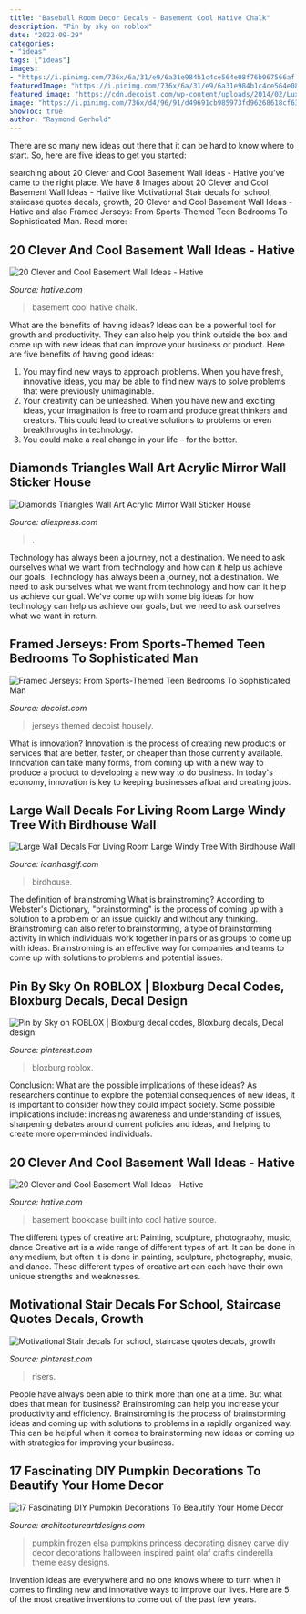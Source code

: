 ```yaml
---
title: "Baseball Room Decor Decals - Basement Cool Hative Chalk"
description: "Pin by sky on roblox"
date: "2022-09-29"
categories:
- "ideas"
tags: ["ideas"]
images:
- "https://i.pinimg.com/736x/6a/31/e9/6a31e984b1c4ce564e08f76b067566af.jpg"
featuredImage: "https://i.pinimg.com/736x/6a/31/e9/6a31e984b1c4ce564e08f76b067566af.jpg"
featured_image: "https://cdn.decoist.com/wp-content/uploads/2014/02/Luxurious-media-room-with-framed-sports-jerseys.jpg"
image: "https://i.pinimg.com/736x/d4/96/91/d49691cb985973fd96268618cf633416.jpg"
ShowToc: true
author: "Raymond Gerhold"
---
```



There are so many new ideas out there that it can be hard to know where to start. So, here are five ideas to get you started: 

	

		
searching about 20 Clever and Cool Basement Wall Ideas - Hative you've came to the right place. We have 8 Images about 20 Clever and Cool Basement Wall Ideas - Hative like Motivational Stair decals for school, staircase quotes decals, growth, 20 Clever and Cool Basement Wall Ideas - Hative and also Framed Jerseys: From Sports-Themed Teen Bedrooms To Sophisticated Man. Read more:
		
    
## 20 Clever And Cool Basement Wall Ideas - Hative

<img loading=lazy src="https://hative.com/wp-content/uploads/2014/05/basement-wall-ideas/17-chalk-wall-basement.jpg" onerror="this.onerror=null;this.src='https://tse1.mm.bing.net/th?id=OIP.XIAcBqTxaZNxCML3d3ajDwHaLH&amp;pid=15.1';" alt="20 Clever and Cool Basement Wall Ideas - Hative">

_Source: hative.com_

>basement cool hative chalk. 

	

What are the benefits of having ideas?
Ideas can be a powerful tool for growth and productivity. They can also help you think outside the box and come up with new ideas that can improve your business or product. Here are five benefits of having good ideas: 
1. You may find new ways to approach problems. When you have fresh, innovative ideas, you may be able to find new ways to solve problems that were previously unimaginable. 
2. Your creativity can be unleashed. When you have new and exciting ideas, your imagination is free to roam and produce great thinkers and creators. This could lead to creative solutions to problems or even breakthroughs in technology. 
3. You could make a real change in your life – for the better.

    
## Diamonds Triangles Wall Art Acrylic Mirror Wall Sticker House

<img loading=lazy src="https://ae01.alicdn.com/kf/HTB1KPWfSpXXXXXAXFXXq6xXFXXX2/Diamonds-Triangles-Wall-Art-Acrylic-Mirror-Wall-Sticker-House-Decoration-3D-DIY-Wall-Decals-Art-for.jpg" onerror="this.onerror=null;this.src='https://tse1.mm.bing.net/th?id=OIP.v8XCoS7_brXb_3Nj-ft7XAHaHa&amp;pid=15.1';" alt="Diamonds Triangles Wall Art Acrylic Mirror Wall Sticker House">

_Source: aliexpress.com_

>. 

	

Technology has always been a journey, not a destination. We need to ask ourselves what we want from technology and how can it help us achieve our goals.
Technology has always been a journey, not a destination. We need to ask ourselves what we want from technology and how can it help us achieve our goal. We've come up with some big ideas for how technology can help us achieve our goals, but we need to ask ourselves what we want in return.

    
## Framed Jerseys: From Sports-Themed Teen Bedrooms To Sophisticated Man

<img loading=lazy src="https://cdn.decoist.com/wp-content/uploads/2014/02/Luxurious-media-room-with-framed-sports-jerseys.jpg" onerror="this.onerror=null;this.src='https://tse3.mm.bing.net/th?id=OIP.xkUKLRCQDgdLvW7adtm32gHaE4&amp;pid=15.1';" alt="Framed Jerseys: From Sports-Themed Teen Bedrooms To Sophisticated Man">

_Source: decoist.com_

>jerseys themed decoist housely. 

	

What is innovation?
Innovation is the process of creating new products or services that are better, faster, or cheaper than those currently available. Innovation can take many forms, from coming up with a new way to produce a product to developing a new way to do business. In today's economy, innovation is key to keeping businesses afloat and creating jobs.

    
## Large Wall Decals For Living Room Large Windy Tree With Birdhouse Wall

<img loading=lazy src="https://www.icanhasgif.com/wp-content/uploads/2016/03/Large-Wall-Decals-for-Living-Room.jpg" onerror="this.onerror=null;this.src='https://tse3.mm.bing.net/th?id=OIP.hOiJ6VvK0_tZLdCgJSq_sQHaHa&amp;pid=15.1';" alt="Large Wall Decals For Living Room Large Windy Tree With Birdhouse Wall">

_Source: icanhasgif.com_

>birdhouse. 

	

The definition of brainstroming
What is brainstroming? According to Webster's Dictionary, "brainstorming" is the process of coming up with a solution to a problem or an issue quickly and without any thinking. Brainstroming can also refer to brainstorming, a type of brainstorming activity in which individuals work together in pairs or as groups to come up with ideas. Brainstroming is an effective way for companies and teams to come up with solutions to problems and potential issues.

    
## Pin By Sky On ROBLOX | Bloxburg Decal Codes, Bloxburg Decals, Decal Design

<img loading=lazy src="https://i.pinimg.com/736x/6a/31/e9/6a31e984b1c4ce564e08f76b067566af.jpg" onerror="this.onerror=null;this.src='https://tse4.mm.bing.net/th?id=OIP.sTOZwjqOHnmDfnaQSw2XDwHaNK&amp;pid=15.1';" alt="Pin by Sky on ROBLOX | Bloxburg decal codes, Bloxburg decals, Decal design">

_Source: pinterest.com_

>bloxburg roblox. 

	

Conclusion: What are the possible implications of these ideas?
As researchers continue to explore the potential consequences of new ideas, it is important to consider how they could impact society. Some possible implications include: increasing awareness and understanding of issues, sharpening debates around current policies and ideas, and helping to create more open-minded individuals.

    
## 20 Clever And Cool Basement Wall Ideas - Hative

<img loading=lazy src="https://hative.com/wp-content/uploads/2014/05/basement-wall-ideas/20-bookcase-in-basement-wall.jpg" onerror="this.onerror=null;this.src='https://tse3.mm.bing.net/th?id=OIP.5ls36B5bKwGYwSnnwifRuQAAAA&amp;pid=15.1';" alt="20 Clever and Cool Basement Wall Ideas - Hative">

_Source: hative.com_

>basement bookcase built into cool hative source. 

	

The different types of creative art: Painting, sculpture, photography, music, dance
Creative art is a wide range of different types of art. It can be done in any medium, but often it is done in painting, sculpture, photography, music, and dance. These different types of creative art can each have their own unique strengths and weaknesses.

    
## Motivational Stair Decals For School, Staircase Quotes Decals, Growth

<img loading=lazy src="https://i.pinimg.com/736x/d4/96/91/d49691cb985973fd96268618cf633416.jpg" onerror="this.onerror=null;this.src='https://tse4.mm.bing.net/th?id=OIP.dr88POikme8qilKdVtl-cAHaJ4&amp;pid=15.1';" alt="Motivational Stair decals for school, staircase quotes decals, growth">

_Source: pinterest.com_

>risers. 

	

People have always been able to think more than one at a time. But what does that mean for business? Brainstroming can help you increase your productivity and efficiency. Brainstroming is the process of brainstorming ideas and coming up with solutions to problems in a rapidly organized way. This can be helpful when it comes to brainstorming new ideas or coming up with strategies for improving your business.

    
## 17 Fascinating DIY Pumpkin Decorations To Beautify Your Home Decor

<img loading=lazy src="https://www.architectureartdesigns.com/wp-content/uploads/2016/09/16-25.jpg" onerror="this.onerror=null;this.src='https://tse3.mm.bing.net/th?id=OIP.mQsCjPda4q3ul8eD_M5oIgHaLF&amp;pid=15.1';" alt="17 Fascinating DIY Pumpkin Decorations To Beautify Your Home Decor">

_Source: architectureartdesigns.com_

>pumpkin frozen elsa pumpkins princess decorating disney carve diy decor decorations halloween inspired paint olaf crafts cinderella theme easy designs. 

	

Invention ideas are everywhere and no one knows where to turn when it comes to finding new and innovative ways to improve our lives. Here are 5 of the most creative inventions to come out of the past few years.

